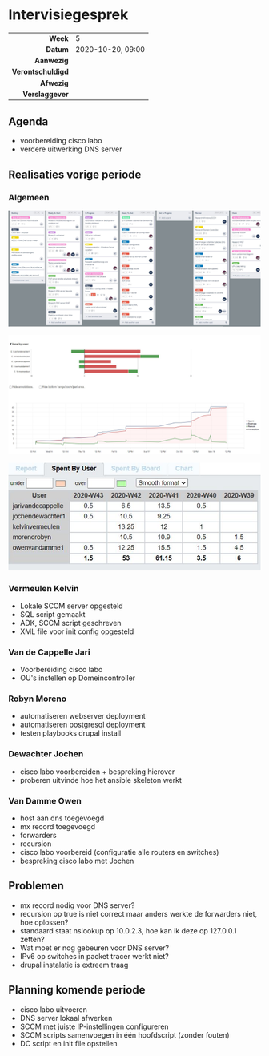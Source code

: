 # Intervisiegesprek

|                     |                   |
| ------------------: | :---------------- |
|            **Week** | 5                 |
|           **Datum** | 2020-10-20, 09:00 |
|        **Aanwezig** |                   |
| **Verontschuldigd** |                   |
|         **Afwezig** |                   |
|    **Verslaggever** |                   |

## Agenda

- voorbereiding cisco labo
- verdere uitwerking DNS server

## Realisaties vorige periode

### Algemeen

![trello board week 5](/rapportering/images/Intervisie-w5-Trello.JPG)

![burndown week 5](/rapportering/images/Intervisie-w5-Burndown.JPG)

![Spent by users week 5](/rapportering/images/Intervisie-w5-SpentUsers.JPG)



### Vermeulen Kelvin

- Lokale SCCM server opgesteld
- SQL script gemaakt
- ADK, SCCM script geschreven
- XML file voor init config opgesteld

### Van de Cappelle Jari

- Voorbereiding cisco labo
- OU's instellen op Domeincontroller
### Robyn Moreno
- automatiseren webserver deployment
- automatiseren postgresql deployment
- testen playbooks drupal install
### Dewachter Jochen

- cisco labo voorbereiden + bespreking hierover
- proberen uitvinde hoe het ansible skeleton werkt

### Van Damme Owen

- host aan dns toegevoegd
- mx record toegevoegd
- forwarders
- recursion
- cisco labo voorbereid (configuratie alle routers en switches)
- bespreking cisco labo met Jochen



## Problemen

- mx record nodig voor DNS server?
- recursion op true is niet correct maar anders werkte de forwarders niet, hoe oplossen?
- standaard staat nslookup op 10.0.2.3, hoe kan ik deze op 127.0.0.1 zetten?
- Wat moet er nog gebeuren voor DNS server?
- IPv6 op switches in packet tracer werkt niet?
- drupal instalatie is extreem traag

## Planning komende periode

- cisco labo uitvoeren
- DNS server lokaal afwerken
- SCCM met juiste IP-instellingen configureren
- SCCM scripts samenvoegen in één hoofdscript (zonder fouten)
- DC script en init file opstellen
